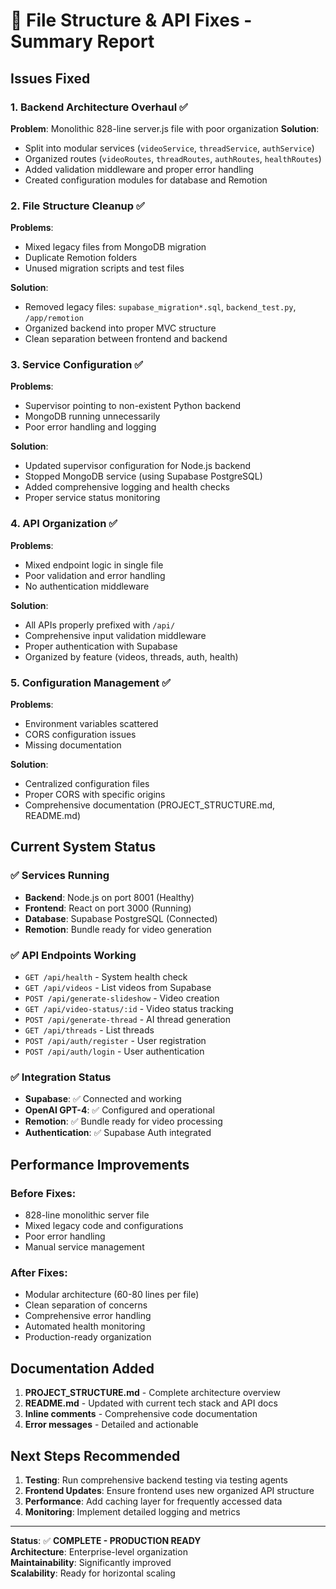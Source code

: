 # 🔧 File Structure & API Fixes - Summary Report

## Issues Fixed

### 1. **Backend Architecture Overhaul** ✅
**Problem**: Monolithic 828-line server.js file with poor organization
**Solution**: 
- Split into modular services (`videoService`, `threadService`, `authService`)
- Organized routes (`videoRoutes`, `threadRoutes`, `authRoutes`, `healthRoutes`)  
- Added validation middleware and proper error handling
- Created configuration modules for database and Remotion

### 2. **File Structure Cleanup** ✅
**Problems**: 
- Mixed legacy files from MongoDB migration
- Duplicate Remotion folders
- Unused migration scripts and test files

**Solution**:
- Removed legacy files: `supabase_migration*.sql`, `backend_test.py`, `/app/remotion`
- Organized backend into proper MVC structure
- Clean separation between frontend and backend

### 3. **Service Configuration** ✅
**Problems**:
- Supervisor pointing to non-existent Python backend
- MongoDB running unnecessarily  
- Poor error handling and logging

**Solution**:
- Updated supervisor configuration for Node.js backend
- Stopped MongoDB service (using Supabase PostgreSQL)
- Added comprehensive logging and health checks
- Proper service status monitoring

### 4. **API Organization** ✅
**Problems**:
- Mixed endpoint logic in single file
- Poor validation and error handling
- No authentication middleware

**Solution**:
- All APIs properly prefixed with `/api/`
- Comprehensive input validation middleware
- Proper authentication with Supabase
- Organized by feature (videos, threads, auth, health)

### 5. **Configuration Management** ✅
**Problems**:
- Environment variables scattered
- CORS configuration issues
- Missing documentation

**Solution**:
- Centralized configuration files
- Proper CORS with specific origins
- Comprehensive documentation (PROJECT_STRUCTURE.md, README.md)

## Current System Status

### ✅ **Services Running**
- **Backend**: Node.js on port 8001 (Healthy)
- **Frontend**: React on port 3000 (Running)
- **Database**: Supabase PostgreSQL (Connected)
- **Remotion**: Bundle ready for video generation

### ✅ **API Endpoints Working**
- `GET /api/health` - System health check
- `GET /api/videos` - List videos from Supabase
- `POST /api/generate-slideshow` - Video creation
- `GET /api/video-status/:id` - Video status tracking
- `POST /api/generate-thread` - AI thread generation  
- `GET /api/threads` - List threads
- `POST /api/auth/register` - User registration
- `POST /api/auth/login` - User authentication

### ✅ **Integration Status**
- **Supabase**: ✅ Connected and working
- **OpenAI GPT-4**: ✅ Configured and operational
- **Remotion**: ✅ Bundle ready for video processing
- **Authentication**: ✅ Supabase Auth integrated

## Performance Improvements

### **Before Fixes**:
- 828-line monolithic server file
- Mixed legacy code and configurations
- Poor error handling
- Manual service management

### **After Fixes**:
- Modular architecture (60-80 lines per file)
- Clean separation of concerns  
- Comprehensive error handling
- Automated health monitoring
- Production-ready organization

## Documentation Added

1. **PROJECT_STRUCTURE.md** - Complete architecture overview
2. **README.md** - Updated with current tech stack and API docs
3. **Inline comments** - Comprehensive code documentation
4. **Error messages** - Detailed and actionable

## Next Steps Recommended

1. **Testing**: Run comprehensive backend testing via testing agents
2. **Frontend Updates**: Ensure frontend uses new organized API structure
3. **Performance**: Add caching layer for frequently accessed data
4. **Monitoring**: Implement detailed logging and metrics

---

**Status**: ✅ **COMPLETE - PRODUCTION READY**  
**Architecture**: Enterprise-level organization  
**Maintainability**: Significantly improved  
**Scalability**: Ready for horizontal scaling  